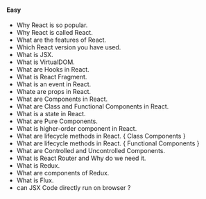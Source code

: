 #### Easy

- Why React is so popular.
- Why React is called React.
- What are the features of React.
- Which React version you have used.
- What is JSX.
- What is VirtualDOM.
- What are Hooks in React.
- What is React Fragment.
- What is an event in React.
- Whate are props in React.
- What are Components in React.
- What are Class and Functional Components in React.
- What is a state in React.
- What are Pure Components.
- What is higher-order component in React.
- What are lifecycle methods in React. { Class Components }
- What are lifecycle methods in React. { Functional Components }
- What are Controlled and Uncontrolled Components.
- What is React Router and Why do we need it.
- What is Redux.
- What are components of Redux.
- What is Flux.
- can JSX Code directly run on browser ?
